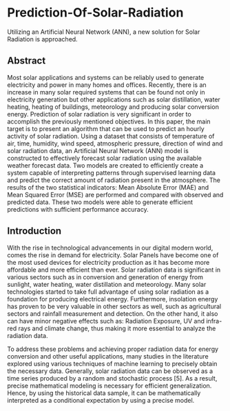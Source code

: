 # Prediction-Of-Solar-Radiation
Utilizing an Artificial Neural Network (ANN), a new solution for Solar Radiation is approached.

## Abstract
Most solar applications and systems can be reliably used to generate electricity and
power in many homes and offices. Recently, there is an increase in many solar required
systems that can be found not only in electricity generation but other applications such as solar
distillation, water heating, heating of buildings, meteorology and producing solar conversion
energy. Prediction of solar radiation is very significant in order to accomplish the previously
mentioned objectives. In this paper, the main target is to present an algorithm that can be used
to predict an hourly activity of solar radiation. Using a dataset that consists of temperature of
air, time, humidity, wind speed, atmospheric pressure, direction of wind and solar radiation
data, an Artificial Neural Network (ANN) model is constructed to effectively forecast solar
radiation using the available weather forecast data. Two models are created to efficiently create
a system capable of interpreting patterns through supervised learning data and predict the
correct amount of radiation present in the atmosphere. The results of the two statistical
indicators: Mean Absolute Error (MAE) and Mean Squared Error (MSE) are performed and
compared with observed and predicted data. These two models were able to generate efficient
predictions with sufficient performance accuracy.


## Introduction
With the rise in technological advancements in our digital modern world, comes the rise in demand for
electricity. Solar Panels have become one of the most used devices for electricity production as it
has become more affordable and more efficient than ever. Solar radiation data is significant in
various sectors such as in conversion and generation of energy from sunlight, water heating, water
distillation and meteorology. Many solar technologies started to take full advantage of using
solar radiation as a foundation for producing electrical energy. Furthermore, insolation energy has
proven to be very valuable in other sectors as well, such as agricultural sectors and rainfall
measurement and detection. On the other hand, it also can have minor negative effects such as:
Radiation Exposure, UV and infra-red rays and climate change, thus making it more essential to
analyze the radiation data.

To address these problems and achieving proper radiation data for energy conversion and other
useful applications, many studies in the literature explored using various techniques of machine
learning to precisely obtain the necessary data. Generally, solar radiation data can be observed as a
time series produced by a random and stochastic process [5]. As a result, precise mathematical
modeling is necessary for efficient generalization. Hence, by using the historical data sample, it can be
mathematically interpreted as a conditional expectation by using a precise model.
